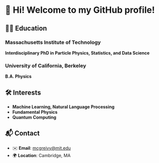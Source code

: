 # 👋 Hi! Welcome to my GitHub profile!

## 🧑‍🎓 Education

### Massachusetts Institute of Technology
**Interdisciplinary PhD in Particle Physics, Statistics, and Data Science**  

### University of California, Berkeley
**B.A. Physics**

## 🛠️ Interests

- **Machine Learning, Natural Language Processing**
- **Fundamental Physics**
- **Quantum Computing**

## 📬 Contact

- ✉️ **Email**: [mcgreivy@mit.edu](mailto:mcgreivy@mit.edu)
- 🌍 **Location**: Cambridge, MA
